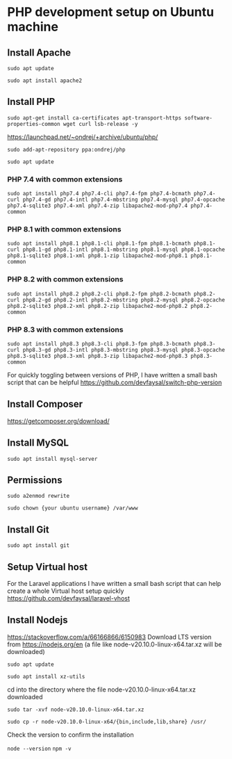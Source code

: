 # PHP development setup on Ubuntu machine

## Install Apache

```sudo apt update```

```sudo apt install apache2```

## Install PHP
```sudo apt-get install ca-certificates apt-transport-https software-properties-common wget curl lsb-release -y```

https://launchpad.net/~ondrej/+archive/ubuntu/php/

```sudo add-apt-repository ppa:ondrej/php```

```sudo apt update```

### PHP 7.4 with common extensions
```sudo apt install php7.4 php7.4-cli php7.4-fpm php7.4-bcmath php7.4-curl php7.4-gd php7.4-intl php7.4-mbstring php7.4-mysql php7.4-opcache php7.4-sqlite3 php7.4-xml php7.4-zip libapache2-mod-php7.4 php7.4-common```

### PHP 8.1 with common extensions
```sudo apt install php8.1 php8.1-cli php8.1-fpm php8.1-bcmath php8.1-curl php8.1-gd php8.1-intl php8.1-mbstring php8.1-mysql php8.1-opcache php8.1-sqlite3 php8.1-xml php8.1-zip libapache2-mod-php8.1 php8.1-common```

### PHP 8.2 with common extensions
```sudo apt install php8.2 php8.2-cli php8.2-fpm php8.2-bcmath php8.2-curl php8.2-gd php8.2-intl php8.2-mbstring php8.2-mysql php8.2-opcache php8.2-sqlite3 php8.2-xml php8.2-zip libapache2-mod-php8.2 php8.2-common```

### PHP 8.3 with common extensions
```sudo apt install php8.3 php8.3-cli php8.3-fpm php8.3-bcmath php8.3-curl php8.3-gd php8.3-intl php8.3-mbstring php8.3-mysql php8.3-opcache php8.3-sqlite3 php8.3-xml php8.3-zip libapache2-mod-php8.3 php8.3-common```

For quickly toggling between versions of PHP, I have written a small bash script that can be helpful https://github.com/devfaysal/switch-php-version

## Install Composer
https://getcomposer.org/download/

## Install MySQL
```sudo apt install mysql-server```

## Permissions
```sudo a2enmod rewrite```

```sudo chown {your ubuntu username} /var/www```

## Install Git
```sudo apt install git```

## Setup Virtual host
For the Laravel applications I have written a small bash script that can help create a whole Virtual host setup quickly https://github.com/devfaysal/laravel-vhost 

## Install Nodejs
https://stackoverflow.com/a/66166866/6150983
Download LTS version from https://nodejs.org/en (a file like node-v20.10.0-linux-x64.tar.xz will be downloaded)

```sudo apt update```

```sudo apt install xz-utils```

cd into the directory where the file node-v20.10.0-linux-x64.tar.xz downloaded

```sudo tar -xvf node-v20.10.0-linux-x64.tar.xz```

```sudo cp -r node-v20.10.0-linux-x64/{bin,include,lib,share} /usr/```

Check the version to confirm the installation 

```node --version```
```npm -v```







